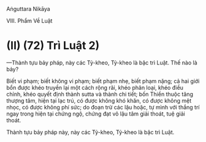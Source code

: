 Aṅguttara Nikāya

VIII. Phẩm Về Luật

# (II) (72) Trì Luật 2)

—Thành tựu bảy pháp, này các Tỷ-kheo, Tỷ-kheo là bậc trì Luật. Thế nào là bảy?

Biết vi phạm; biết không vi phạm; biết phạm nhẹ, biết phạm nặng; cả hai giới bổn được khéo truyền lại một cách rộng rãi, khéo phân loại, khéo điều chỉnh, khéo quyết định thành sutta và thành chi tiết; bốn Thiền thuộc tăng thượng tâm, hiện tại lạc trú, có được không khó khăn, có được không mệt nhọc, có được không phí sức; do đoạn trừ các lậu hoặc, tự mình với thắng trí ngay trong hiện tại chứng ngộ, chứng đạt vô lậu tâm giải thoát, tuệ giải thoát.

Thành tựu bảy pháp này, này các Tỷ-kheo, Tỷ-kheo là bậc trì Luật.

